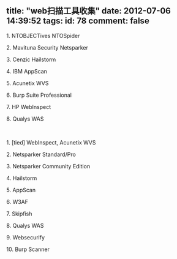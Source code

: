 title: "web扫描工具收集"
date: 2012-07-06 14:39:52
tags:
id: 78
comment: false
---

1\. NTOBJECTives NTOSpider

2\. Mavituna Security Netsparker

3\. Cenzic Hailstorm

4\. IBM AppScan

5\. Acunetix WVS

6\. Burp Suite Professional

7\. HP WebInspect

8\. Qualys WAS

&nbsp;

1\. [tied] WebInspect, Acunetix WVS

2\. Netsparker Standard/Pro

3\. Netsparker Community Edition

4\. Hailstorm

5\. AppScan

6\. W3AF

7\. Skipfish

8\. Qualys WAS

9\. Websecurify

10\. Burp Scanner